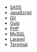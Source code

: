 <!-- * [HTML]()
* [CSS]() -->
* [SASS](scss.md)
* [JavaScript](javascript.md)
* [Git](git.md)
* [Gulp](gulp.md)
* [PHP](php.md)
* [MySQL](mysql.md)
* [Laravel](Laravel.md)
* [Terminal](terminal.md)